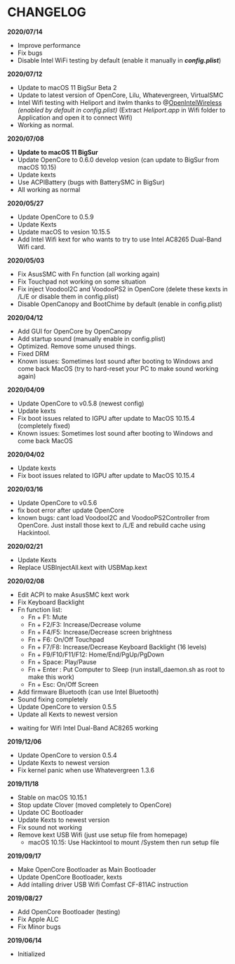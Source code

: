# CHANGELOG

**2020/07/14**
- Improve performance
- Fix bugs
- Disable Intel WiFi testing by default (enable it manually in ***config.plist***)

**2020/07/12**
- Update to macOS 11 BigSur Beta 2
- Update to latest version of OpenCore, Lilu, Whatevergreen, VirtualSMC
- Intel Wifi testing with Heliport and itwlm thanks to @[OpenIntelWireless](https://github.com/OpenIntelWireless) *(enabled by default in config.plist)*
(Extract *Heliport.app* in Wifi folder to Application and open it to connect Wifi)
- Working as normal.

**2020/07/08**
- **Update to macOS 11 BigSur**
- Update OpenCore to 0.6.0 develop vesion (can update to BigSur from macOS 10.15)
- Update kexts
- Use ACPIBattery (bugs with BatterySMC in BigSur)
- All working as normal

**2020/05/27**
- Update OpenCore to 0.5.9
- Update Kexts
- Update macOS to vesion 10.15.5
- Add Intel Wifi kext for who wants to try to use Intel AC8265 Dual-Band Wifi card.

**2020/05/03**
- Fix AsusSMC with Fn function (all working again)
- Fix Touchpad not working on some situation
- Fix inject VoodooI2C and VoodooPS2 in OpenCore (delete these kexts in /L/E or disable them in config.plist)
- Disable OpenCanopy and BootChime by default (enable in config.plist)

**2020/04/12**
- Add GUI for OpenCore by OpenCanopy
- Add startup sound (manually enable in config.plist)
- Optimized. Remove some unused things.
- Fixed DRM
- Known issues: Sometimes lost sound after booting to Windows and come back MacOS (try to hard-reset your PC to make sound working again)

**2020/04/09**
- Update OpenCore to v0.5.8 (newest config)
- Update kexts
- Fix boot issues related to IGPU after update to MacOS 10.15.4 (completely fixed)
- Known issues: Sometimes lost sound after booting to Windows and come back MacOS

**2020/04/02**
- Update kexts
- Fix boot issues related to IGPU after update to MacOS 10.15.4

**2020/03/16**
- Update OpenCore to v0.5.6
- fix boot error after update OpenCore
- known bugs: cant load VoodooI2C and VoodooPS2Controller from OpenCore. Just install those kext to /L/E and rebuild cache using Hackintool.

**2020/02/21**
- Update Kexts
- Replace USBInjectAll.kext with USBMap.kext

**2020/02/08**
- Edit ACPI to make AsusSMC kext work
- Fix Keyboard Backlight
- Fn function list:
  + Fn + F1: Mute
  + Fn + F2/F3: Increase/Decrease volume
  + Fn + F4/F5: Increase/Decrease screen brightness
  + Fn + F6: On/Off Touchpad
  + Fn + F7/F8: Increase/Decrease Keyboard Backlight (16 levels)
  + Fn + F9/F10/F11/F12: Home/End/PgUp/PgDown
  + Fn + Space: Play/Pause
  + Fn + Enter : Put Computer to Sleep (run install_daemon.sh as root to make this work)
  + Fn + Esc: On/Off Screen
- Add firmware Bluetooth (can use Intel Bluetooth)
- Sound fixing completely
- Update OpenCore to version 0.5.5
- Update all Kexts to newest version
* waiting for Wifi Intel Dual-Band AC8265 working

**2019/12/06**
- Update OpenCore to version 0.5.4
- Update Kexts to newest version
- Fix kernel panic when use Whatevergreen 1.3.6

**2019/11/18**
- Stable on macOS 10.15.1
- Stop update Clover (moved completely to OpenCore)
- Update OC Bootloader
- Update Kexts to newest version
- Fix sound not working
- Remove kext USB Wifi (just use setup file from homepage)
  + macOS 10.15: Use Hackintool to mount /System then run setup file

**2019/09/17**
- Make OpenCore Bootloader as Main Bootloader
- Update OpenCore Bootloader, kexts
- Add íntalling driver USB Wifi Comfast CF-811AC instruction

**2019/08/27**
- Add OpenCore Bootloader (testing)
- Fix Apple ALC
- Fix Minor bugs

**2019/06/14**
- Initialized
